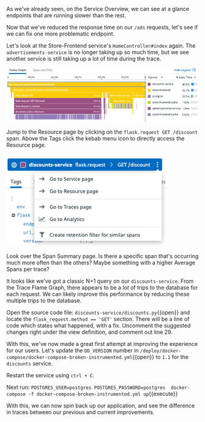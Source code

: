 As we've already seen, on the Service Overview, we can see at a glance endpoints that are running slower than the rest.

Now that we've reduced the response time on our `/ads` requests, let's see if we can fix one more problematic endpoint.

Let's look at the Store-Frontend service's `HomeController#index` again. The `advertisements-service` is no longer taking up so much time, but we see another service is still taking up a lot of time during the trace.

![Flame Graph](./assets/store-frontend_flame-graph_discounts-service.png)

Jump to the Resource page by clicking on the `flask.request GET /discount` span. Above the Tags click the kebab menu icon to directly access the Resource page.

![Kebab Menu](./assets/kebab-menu.png)

Look over the Span Summary page. Is there a specific span that's occurring much more often than the others? Maybe something with a higher Average Spans per trace?

It looks like we've got a classic N+1 query on our `discounts-service`. From the Trace Flame Graph, there appears to be a *lot* of trips to the database for each request. We can likely improve this performance by reducing these multiple trips to the database.

Open the source code file: `discounts-service/discounts.py`{{open}} and locate the `flask_request.method == 'GET'` section. There will be a line of code which states what happened, with a fix. Uncomment the suggested changes right under the view definition, and comment out line 29.

With this, we've now made a great first attempt at improving the experience for our users. Let's update the `DD_VERSION` number in `/deploy/docker-compose/docker-compose-broken-instrumented.yml`{{open}} to `1.1` for the `discounts` service.

Restart the service using  `ctrl + C`.

Next run:
`POSTGRES_USER=postgres POSTGRES_PASSWORD=postgres  docker-compose -f docker-compose-broken-instrumented.yml up`{{execute}}

With this, we can now spin back up our application, and see the difference in traces between our previous and current improvements.